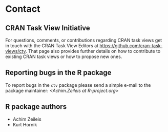 # Contact


## CRAN Task View Initiative

For questions, comments, or contributions regarding CRAN task views get in
touch with the CRAN Task View Editors at <https://github.com/cran-task-views/ctv>.
That page also provides further details on how to contribute to existing CRAN
task views or how to propose new ones.


## Reporting bugs in the R package

To report bugs in the `ctv` package please send a simple e-mail to the package maintainer:
_&#x3c;&#x41;&#x63;&#x68;&#x69;&#x6d;&#x2e;&#x5a;&#x65;&#x69;&#x6c;&#x65;&#x69;&#x73;&#x20;&#x61;&#x74;&#x20;&#x52;&#x2d;&#x70;&#x72;&#x6f;&#x6a;&#x65;&#x63;&#x74;&#x2e;&#x6f;&#x72;&#x67;&#x3e;_


## R package authors

- Achim Zeileis
  <a href="https://orcid.org/0000-0003-0918-3766" target="orcid.widget"><span class="fab fa-orcid orcid"></span></a>
  <a href="https://www.zeileis.org/"><span class="fa fa-user"></span></a>
  <a href="https://github.com/zeileis/"><span class="fa fa-github"></span></a>
  <a href="https://twitter.com/AchimZeileis"><span class="fa fa-twitter-square"></span></a>
- Kurt Hornik
  <a href="https://orcid.org/0000-0003-4198-9911" target="orcid.widget"><span class="fab fa-orcid orcid"></span></a>
  <a href="http://statmath.wu.ac.at/~hornik/"><span class="fa fa-user"></span></a>

